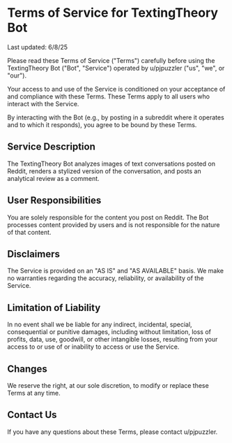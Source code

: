 # Terms of Service for TextingTheory Bot

Last updated: 6/8/25

Please read these Terms of Service ("Terms") carefully before using the TextingTheory Bot ("Bot", "Service") operated by u/pjpuzzler ("us", "we", or "our").

Your access to and use of the Service is conditioned on your acceptance of and compliance with these Terms. These Terms apply to all users who interact with the Service.

By interacting with the Bot (e.g., by posting in a subreddit where it operates and to which it responds), you agree to be bound by these Terms.

## Service Description

The TextingTheory Bot analyzes images of text conversations posted on Reddit, renders a stylized version of the conversation, and posts an analytical review as a comment.

## User Responsibilities

You are solely responsible for the content you post on Reddit. The Bot processes content provided by users and is not responsible for the nature of that content.

## Disclaimers

The Service is provided on an "AS IS" and "AS AVAILABLE" basis. We make no warranties regarding the accuracy, reliability, or availability of the Service.

## Limitation of Liability

In no event shall we be liable for any indirect, incidental, special, consequential or punitive damages, including without limitation, loss of profits, data, use, goodwill, or other intangible losses, resulting from your access to or use of or inability to access or use the Service.

## Changes

We reserve the right, at our sole discretion, to modify or replace these Terms at any time.

## Contact Us

If you have any questions about these Terms, please contact u/pjpuzzler.